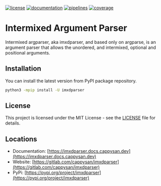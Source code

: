 [![license](https://img.shields.io/badge/license-MIT-brightgreen)](https://spdx.org/licenses/MIT.html)
[![documentation](https://img.shields.io/badge/documentation-html-informational)](https://imxdparser.docs.cappysan.dev)
[![pipelines](https://gitlab.com/cappysan/imxdparser/badges/master/pipeline.svg)](https://gitlab.com/cappysan/imxdparser/pipelines)
[![coverage](https://gitlab.com/cappysan/imxdparser/badges/master/coverage.svg)](https://imxdparser.docs.cappysan.dev/coverage/index.html)

# Intermixed Argument Parser

Intermixed argparser, aka imxdparser, and based only on argparse, is an argument parser that allows the unordered, and intermixed, optional and positional arguments.


## Installation

You can install the latest version from PyPI package repository.

~~~bash
python3 -mpip install -U imxdparser
~~~


## License

This project is licensed under the MIT License - see the [LICENSE](LICENSE) file for details.


## Locations

  * Documentation: [https://imxdparser.docs.cappysan.dev](https://imxdparser.docs.cappysan.dev)
  * Website: [https://gitlab.com/cappysan/imxdparser](https://gitlab.com/cappysan/imxdparser)
  * PyPi: [https://pypi.org/project/imxdparser](https://pypi.org/project/imxdparser)
